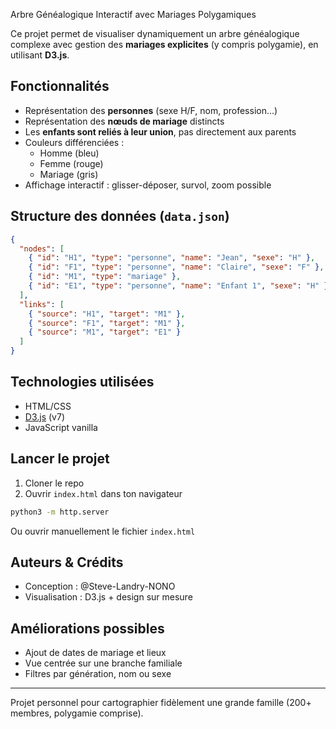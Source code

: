 Arbre Généalogique Interactif avec Mariages Polygamiques

Ce projet permet de visualiser dynamiquement un arbre généalogique complexe avec gestion des **mariages explicites** (y compris polygamie), en utilisant **D3.js**.

##  Fonctionnalités

- Représentation des **personnes** (sexe H/F, nom, profession...)
- Représentation des **nœuds de mariage** distincts
- Les **enfants sont reliés à leur union**, pas directement aux parents
- Couleurs différenciées :
  -  Homme (bleu)
  -  Femme (rouge)
  -  Mariage (gris)
- Affichage interactif : glisser-déposer, survol, zoom possible

##  Structure des données (`data.json`)

```json
{
  "nodes": [
    { "id": "H1", "type": "personne", "name": "Jean", "sexe": "H" },
    { "id": "F1", "type": "personne", "name": "Claire", "sexe": "F" },
    { "id": "M1", "type": "mariage" },
    { "id": "E1", "type": "personne", "name": "Enfant 1", "sexe": "H" }
  ],
  "links": [
    { "source": "H1", "target": "M1" },
    { "source": "F1", "target": "M1" },
    { "source": "M1", "target": "E1" }
  ]
}
```

##  Technologies utilisées
- HTML/CSS
- [D3.js](https://d3js.org/) (v7)
- JavaScript vanilla

##  Lancer le projet

1. Cloner le repo
2. Ouvrir `index.html` dans ton navigateur

```bash
python3 -m http.server
```
Ou ouvrir manuellement le fichier `index.html`

##  Auteurs & Crédits
- Conception : @Steve-Landry-NONO
- Visualisation : D3.js + design sur mesure

## Améliorations possibles
- Ajout de dates de mariage et lieux
- Vue centrée sur une branche familiale
- Filtres par génération, nom ou sexe

---

 Projet personnel pour cartographier fidèlement une grande famille (200+ membres, polygamie comprise).
